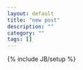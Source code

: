 ```yaml
---
layout: default
title: "new post"
description: ""
category: ""
tags: []
---
```

{% include JB/setup %}
